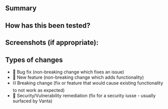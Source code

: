 ## Summary
<!--- Please give a summary of what this change accomplishes. -->

## How has this been tested?
<!--- Please describe in detail how you tested your changes. -->
<!--- Include details of your testing environment, tests ran to see how -->
<!--- your change affects other areas of the code, etc. -->

## Screenshots (if appropriate):

## Types of changes
<!--- What types of changes does your code introduce? Remove those that do not apply: -->
- 🐛 Bug fix (non-breaking change which fixes an issue)
- 🌟 New feature (non-breaking change which adds functionality)
- ⛓ Breaking change (fix or feature that would cause existing functionality to not work as expected)
- 🔐 Security/Vulnerability remediation (fix for a security iusse - usually surfaced by Vanta)
